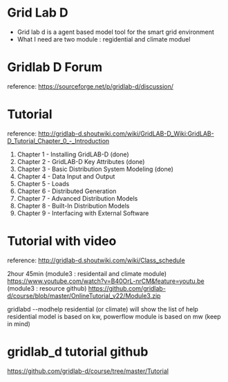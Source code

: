 # Grid Lab D

* Grid lab d is a agent based model tool for the smart grid environment
* What I need are two module : regidential and climate moduel

# Gridlab D Forum
reference: https://sourceforge.net/p/gridlab-d/discussion/

# Tutorial 
reference: http://gridlab-d.shoutwiki.com/wiki/GridLAB-D_Wiki:GridLAB-D_Tutorial_Chapter_0_-_Introduction

1. Chapter 1 - Installing GridLAB-D (done)
2. Chapter 2 - GridLAB-D Key Attributes (done)
3. Chapter 3 - Basic Distribution System Modeling (done)
4. Chapter 4 - Data Input and Output
5. Chapter 5 - Loads
6. Chapter 6 - Distributed Generation
7. Chapter 7 - Advanced Distribution Models
8. Chapter 8 - Built-In Distribution Models
9. Chapter 9 - Interfacing with External Software

# Tutorial with video
reference: http://gridlab-d.shoutwiki.com/wiki/Class_schedule

2hour 45min
(module3 : residentail and climate module) https://www.youtube.com/watch?v=B40OrL-nrCM&feature=youtu.be  
(module3 : resource github) https://github.com/gridlab-d/course/blob/master/OnlineTutorial_v22/Module3.zip  

gridlabd --modhelp residential (or climate) will show the list of help   
residential model is based on kw, powerflow module is based on mw  (keep in mind)

# gridlab_d tutorial github
https://github.com/gridlab-d/course/tree/master/Tutorial

